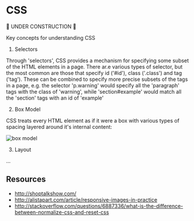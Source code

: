 CSS
====

:construction: UNDER CONSTRUCTION :construction:

Key concepts for understanding CSS

1. Selectors

Through 'selectors', CSS provides a mechanism for specifying some subset of the HTML elements in a page.  There ar.e various types of selector, but the most common are those that specify id ('#id'), class ('.class') and tag ('tag').  These can be combined to specify more precise subsets of the tags in a page, e.g. the selector 'p.warning' would specify all the 'paragraph' tags with the class of 'warning', while 'section#example' would match all the 'section' tags with an id of 'example'

2. Box Model

CSS treats every HTML element as if it were a box with various types of spacing layered around it's internal content:

![box model](http://www.codeproject.com/KB/HTML/567385/boxmodel-image.png)

3. Layout

...

Resources
--------

* http://shoptalkshow.com/
* http://alistapart.com/article/responsive-images-in-practice
* http://stackoverflow.com/questions/6887336/what-is-the-difference-between-normalize-css-and-reset-css
